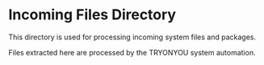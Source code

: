 # Incoming Files Directory

This directory is used for processing incoming system files and packages.

Files extracted here are processed by the TRYONYOU system automation.

